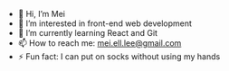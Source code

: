 - 👋 Hi, I’m Mei
- 👀 I’m interested in front-end web development
- 🌱 I’m currently learning React and Git
- 📫 How to reach me: mei.ell.lee@gmail.com
- ⚡ Fun fact: I can put on socks without using my hands

<!---
meillee/meillee is a ✨ special ✨ repository because its `README.md` (this file) appears on your GitHub profile.
You can click the Preview link to take a look at your changes.
--->
